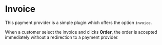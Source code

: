 # Invoice

This payment provider is a simple plugin which offers the option `invoice`.

When a customer select the invoice and clicks **Order**,
the order is accepted immediately without a redirection to a payment provider.

